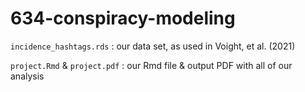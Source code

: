 # 634-conspiracy-modeling

`incidence_hashtags.rds` : our data set, as used in Voight, et al. (2021)

`project.Rmd` & `project.pdf` : our Rmd file & output PDF with all of our analysis
